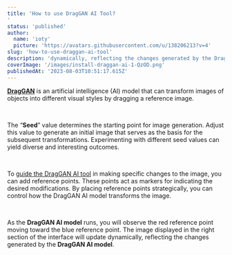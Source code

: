 ```yaml
---
title: 'How to use DragGAN AI Tool?
'
status: 'published'
author:
  name: 'ioty'
  picture: 'https://avatars.githubusercontent.com/u/138206213?v=4'
slug: 'how-to-use-draggan-ai-tool'
description: 'dynamically, reflecting the changes generated by the DragGAN AI model.'
coverImage: '/images/install-draggan-ai-1-QzOD.png'
publishedAt: '2023-08-03T10:51:17.615Z'
---
```


[**DragGAN**](https://dragganaitool.com/) is an artificial intelligence (AI) model that can transform images of objects into different visual styles by dragging a reference image.

<br>

The “**Seed**” value determines the starting point for image generation. Adjust this value to generate an initial image that serves as the basis for the subsequent transformations. Experimenting with different seed values can yield diverse and interesting outcomes.

<br>

To [guide the DragGAN AI tool](https://dragganaitool.com/how-to-use-draggan-ai/) in making specific changes to the image, you can add reference points. These points act as markers for indicating the desired modifications. By placing reference points strategically, you can control how the DragGAN AI model transforms the image.

<br>

As the **DragGAN AI model** runs, you will observe the red reference point moving toward the blue reference point. The image displayed in the right section of the interface will update dynamically, reflecting the changes generated by the **DragGAN AI model**.

<br>


